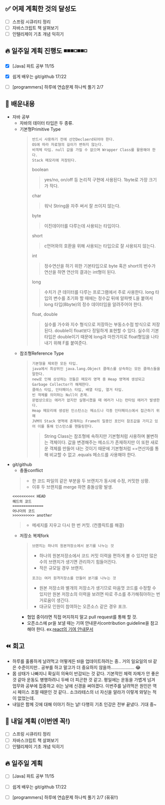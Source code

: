✅ 어제 계획한 것의 달성도
-----------------------------------------------------
- [ ] 스프링 시큐리티 정리
- [ ] 자바스크립트 책 살펴보기
- [ ] 인텔리제이 기초 개념 익히기

🔥 일주일 계획 진행도 ◾️◾️◾️◽️◾️◾️◽️
-----------------------------------------------------
- [X] [Java] 파트 공부 11/15
- [X] 쉽게 배우는 git/github 17/22
- [ ] [programmers] 하루에 연습문제 하나씩 풀기 2/7


💬 배운내용
-----------------------------------------------------
- 자바 공부
    - 자바의 데이터 타입은 두 종류.
    - 기본형Primitive Type
        > ```
        > 반드시 사용하기 전에 선언Declaerd되어야 한다.
        > OS에 따라 자료형의 길이가 변하지 않는다.
        > 비객체 타입. null 값을 가질 수 없으며 Wrapper Class를 활용해야 한다.
        > Stack 메모리에 저장된다.
        > ``` 
        > boolean
        >    > yes/no, on/off 등 논리적 구현에 사용된다.
        >    > 1byte로 가장 크기가 작다.
        >    > 
        > char
        >    > 워낙 String을 자주 써서 잘 쓰이지 않는다.
        >    > 
        > byte
        >    > 이진데이터를 다루는데 사용되는 타입이다.
        >    > 
        > short
        >    > c언어와의 호환을 위해 사용되는 타입으로 잘 사용되지 않는다.
        >    > 
        > int
        >    > 정수연산을 하기 위한 기본타입으로 byte 혹은 short의 번수가 연산을 하면 연산의 결과는 int형이 된다.
        >    > 
        > long
        >    > 수치가 큰 데이터를 다루는 프로그램에서 주로 사용한다.
        >    > long 타입의 변수를 초기화 할 때에는 정수값 뒤에 알파벳 L을 붙여서 long 타입(8byte)의 정수 데이터임을 알려주어야 한다.
        >    > 
        > float, double
        >    > 실수를 가수와 지수 형식으로 저장하는 부동소수점 방식으로 저장된다.
        >    > double이 float보다 정밀하게 표현할 수 있다.
        >    > 실수의 기본 타입은 double이기 때문에 long과 마찬가지로 float형임을 나타내기 위해 F를 붙여준다.
        >    > 
    - 참조형Reference Type
        > ```
        > 기본형을 제외한 모든 타입.
        > java에서 최상위인 java.lang.Object 클래스를 상속하는 모든 클래스들을 말한다. 
        > new로 인해 상성하는 것들은 메모리 영역 중 Heap 영역에 생성되고 Garbage Collector가 해제한다.
        > 클래스 타입, 인터페이스 타입, 배열 타입, 열거 타입.
        > 빈 객체를 의미하는 Null이 존재.
        > 문법상으로는 에러가 없지만 실행시켰을 때 에러가 나는 런타임 에러가 발생한다.
        > Heap 메모리에 생성된 인스턴스는 메소드나 각종 인터페이스에서 접근하기 위해 
        > JVM의 Stack 영역에 존재하는 Frame의 일종인 포인터 참조값을 가지고 있어 이를 통해 인스턴스를 핸들링한다.
        > ```
        >    > String Class는 참조형에 속하지만 기본형처럼 사용하며 불변하는 객체이다. 값을 변경해주는 메소드가 존재하지만 이 또한 새로운 객체를 만들어 내는 것이기 때문에 기본형처럼 ==연산자를 통해 비교할 수 없고 .equals 메소드를 사용해야 한다.
- git/github
    - 충돌conflict
    > - 한 코드 파일의 같은 부분을 두 브랜치가 동시에 수정, 커밋한 상황.
    > - 이후 두 브랜치를 merge 하면 충돌상황 발생.
    ```
    <<<<<<<<<< HEAD
    헤드의 코드
    ==============
    어나더의 코드
    >>>>>>>>>> another
    ```
    > - 메세지를 지우고 다시 한 번 커밋. (컨플릭트를 해결)
    - 저장소 복제fork
        > `브랜치는 하나의 원본저장소에서 분기를 나누는 것`
        >    - 하나의 원본저장소에서 코드 커밋 이력을 편하게 볼 수 있지만 많은 수의 브랜치가 생기면 관리하기 힘들어진다.
        >    - 작은 규모일 경우 브랜치.
        >   
        > `포크는 여러 원격저장소를 만들어 분기를 나누는 것`
        >    - 원본 저장소와 별개의 저장소가 생기므로 마음껏 코드를 수정할 수 있지만 원본 저장소의 이력을 보려면 따로 주소를 추가해줘야하는 번거로움이 생긴다.
        >    - 대규모 인원이 참여하는 오픈소스 같은 경우 포크.
        - 협업 중이라면 직접 머지하지 말고 pull request를 통해 할 것.
        - 오픈소스에 pr을 보낼 때는 기여 안내문서contribution guideline을 참고해야 한다. ex.[react의 기여 안내문서](https://reactjs.org/docs/how-to-contribute.html)


⏪ 회고
-----------------------------------------------------
- 하루를 훌륭하게 날려먹고 어떻게든 til을 업데이트하려는 중.. 거의 일요일의 til 같은 수준이지만.. 공부를 하고 말고가 더 중요하지 않을까................... 😂
- 몸 상태가 나빠지니 확실히 의욕이 반감되는 것 같다. 기본적인 체력 자체가 안 좋은 것 같아 운동도 병행하려니 두배 더 피곤한 것 같고. 평일에는 운동을 가볍게 넘겨 업무와 공부에 집중하고 쉬는 날에 신경을 써야겠다. 이번주를 날려먹은 원인은 역시 페이스 조절 때문인 것 같다.. 소크라테스의 너 자신을 알라가 이렇게 와닿는 적이 없었는데. 
- 내일은 함께 깃에 대해 이야기 하는 날! 다행히 기초 인강은 전부 끝냈다. 기대 중~ 

🔰 내일 계획 (이번엔 꼭!)
-----------------------------------------------------
- [ ] 스프링 시큐리티 정리
- [ ] 자바스크립트 책 살펴보기
- [ ] 인텔리제이 기초 개념 익히기

🔥 일주일 계획 
-----------------------------------------------------
- [ ] [Java] 파트 공부 11/15
- [ ] 쉽게 배우는 git/github 17/22
- [ ] [programmers] 하루에 연습문제 하나씩 풀기 2/7 (꼮꼮!!)

